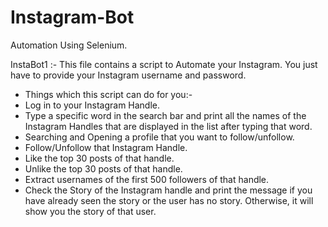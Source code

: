 # Instagram-Bot
Automation Using Selenium. 

InstaBot1  :- 
This file contains a script to Automate your Instagram. You just have to provide your Instagram username and password.

- Things which this script can do for you:-
- Log in to your Instagram Handle.
- Type a specific word in the search bar and print all the names of the Instagram Handles that are displayed in the list after typing that word.
- Searching and Opening a profile that you want to follow/unfollow.
- Follow/Unfollow that Instagram Handle.
- Like the top 30 posts of that handle.
- Unlike the top 30 posts of that handle.
- Extract usernames of the first 500 followers of that handle.
- Check the Story of the Instagram handle and print the message if you have already seen the story or the user has no story. Otherwise, it will show you the story of that user.
